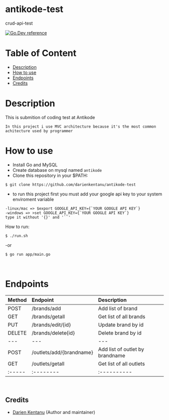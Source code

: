 # antikode-test
crud-api-test

[![Go.Dev reference](https://img.shields.io/badge/gorm-reference-blue?logo=go&logoColor=blue)](https://pkg.go.dev/gorm.io/gorm?tab=doc)

# Table of Content
- [Description](#description)
- [How to use](#how-to-use)
- [Endpoints](#endpoints)
- [Credits](#credits)

# Description
This is submition of coding test at Antikode
```
In this project i use MVC architecture because it's the most common achitecture used by programmer
```

# How to use
- Install Go and MySQL
- Create database on mysql named `antikode`
- Clone this repository in your $PATH:
```
$ git clone https://github.com/darienkentanu/antikode-test
```
- to run this project first you must add your google api key to your system enviroment variable
```
-linux/mac => $export GOOGLE_API_KEY={`YOUR GOOGLE API KEY`}
-windows => >set GOOGLE_API_KEY={`YOUR GOOGLE API KEY`}
type it without '{}' and '``'
```

How to run: 
```
$ ./run.sh
```
-or
```
$ go run app/main.go
```

<br>


# Endpoints

| Method | Endpoint | Description
|:-----|:--------|:----------|
| POST | /brands/add | Add list of brand|
| GET | /brands/getall | Get list of all brands|
| PUT | /brands/edit/{id} | Update brand by id|
| DELETE | /brands/delete{id} | Delete brand by id|
|---|---|---|
| POST | /outlets/add/{brandname} | Add list of outlet by brandname|
| GET | /outlets/getall | Get list of all outlets |
|:-----|:--------|:----------|


<br>

## Credits

- [Darien Kentanu](https://github.com/darienkentanu) (Author and maintainer)